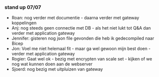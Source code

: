 ### stand up 07/07

- Roan: nog verder met documentie - daarna verder met gateway koppelingen
- Anj: nog steeds geen connectie met DB - als het niet lukt tot Q&A dan verder met application gateway
- Jennifer: gisteren nog json file gevonden die heb ik gedecompiled naar Bicep 
- Jon: Voel me niet helemaal fit - maar ga wel gewoon mijn best doen - verder met application gateway
- Rogier: Gaat wel ok - bezig met encrypten van scale set - kijken of we nog wat kunnen doen aan de webserver
- Sjoerd: nog bezig met uitpluizen van gateway